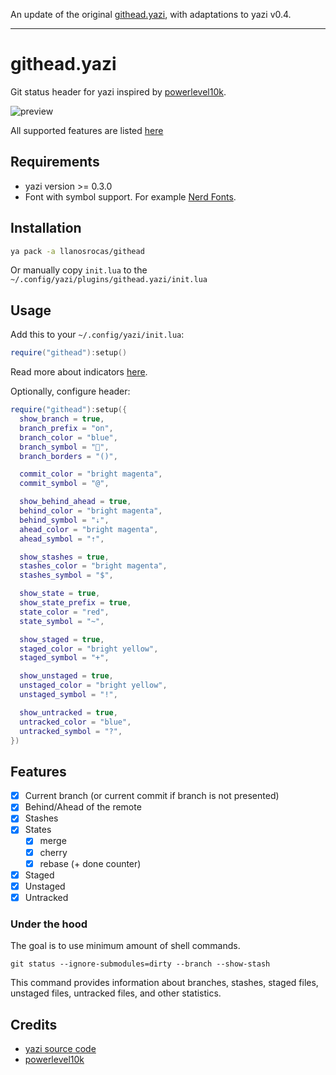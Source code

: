 An update of the original [githead.yazi](https://github.com/llanosrocas/githead.yazi), with adaptations to yazi v0.4.

---

# githead.yazi

Git status header for yazi inspired by [powerlevel10k](https://github.com/romkatv/powerlevel10k?tab=readme-ov-file#what-do-different-symbols-in-git-status-mean).

![preview](https://github.com/llanosrocas/githead.yazi/blob/main/.github/images/preview.png)

All supported features are listed [here](#features)

## Requirements

- yazi version >= 0.3.0
- Font with symbol support. For example [Nerd Fonts](https://www.nerdfonts.com/).

## Installation

```sh
ya pack -a llanosrocas/githead
```

Or manually copy `init.lua` to the `~/.config/yazi/plugins/githead.yazi/init.lua`

## Usage

Add this to your `~/.config/yazi/init.lua`:

```lua
require("githead"):setup()
```

Read more about indicators [here](https://github.com/romkatv/powerlevel10k?tab=readme-ov-file#what-do-different-symbols-in-git-status-mean).

Optionally, configure header:

```lua
require("githead"):setup({
  show_branch = true,
  branch_prefix = "on",
  branch_color = "blue",
  branch_symbol = "",
  branch_borders = "()",

  commit_color = "bright magenta",
  commit_symbol = "@",

  show_behind_ahead = true,
  behind_color = "bright magenta",
  behind_symbol = "⇣",
  ahead_color = "bright magenta",
  ahead_symbol = "⇡",

  show_stashes = true,
  stashes_color = "bright magenta",
  stashes_symbol = "$",

  show_state = true,
  show_state_prefix = true,
  state_color = "red",
  state_symbol = "~",

  show_staged = true,
  staged_color = "bright yellow",
  staged_symbol = "+",

  show_unstaged = true,
  unstaged_color = "bright yellow",
  unstaged_symbol = "!",

  show_untracked = true,
  untracked_color = "blue",
  untracked_symbol = "?",
})
```

## Features

- [x] Current branch (or current commit if branch is not presented)
- [x] Behind/Ahead of the remote
- [x] Stashes
- [x] States
    - [x] merge
    - [x] cherry
    - [x] rebase (+ done counter)
- [x] Staged
- [x] Unstaged
- [x] Untracked

### Under the hood

The goal is to use minimum amount of shell commands.

```shell
git status --ignore-submodules=dirty --branch --show-stash
```

This command provides information about branches, stashes, staged files, unstaged files, untracked files, and other statistics.

## Credits

- [yazi source code](https://github.com/sxyazi/yazi)
- [powerlevel10k](https://github.com/romkatv/powerlevel10k)
